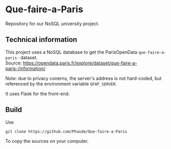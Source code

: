 # Que-faire-a-Paris
Repository for our NoSQL university project.

## Technical information

This project uses a NoSQL database to get the ParisOpenData `que-faire-a-paris-` dataset.  
Source: https://opendata.paris.fr/explore/dataset/que-faire-a-paris-/information/

Note: due to privacy conerns, the server's address is not hard-coded, but referenced by the environment variable `QFAP_SERVER`.

It uses Flask for the front-end.

## Build

Use 

    git clone https://github.com/Phaide/Que-faire-a-Paris

To copy the sources on your computer.
